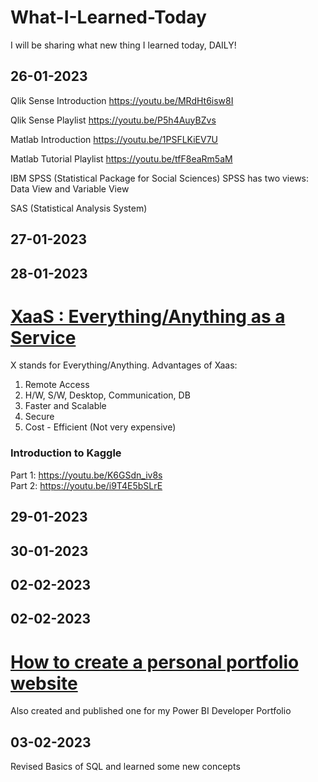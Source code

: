 # What-I-Learned-Today
I will be sharing what new thing I learned today, DAILY!


## 26-01-2023
Qlik Sense Introduction
https://youtu.be/MRdHt6isw8I

Qlik Sense Playlist
https://youtu.be/P5h4AuyBZvs

Matlab Introduction
https://youtu.be/1PSFLKiEV7U

Matlab Tutorial Playlist
https://youtu.be/tfF8eaRm5aM

IBM SPSS (Statistical Package for Social Sciences)
SPSS has two views: 
Data View and Variable View

SAS (Statistical Analysis System)


## 27-01-2023


## 28-01-2023
# [XaaS : Everything/Anything as a Service](https://youtu.be/NbQijlAuGMg) 
X stands for Everything/Anything.
Advantages of Xaas:
1. Remote Access
2. H/W, S/W, Desktop, Communication, DB
3. Faster and Scalable
4. Secure 
5. Cost - Efficient (Not very expensive)

### Introduction to Kaggle
Part 1: 
https://youtu.be/K6GSdn_iv8s  
Part 2: 
https://youtu.be/i9T4E5bSLrE  


## 29-01-2023


## 30-01-2023


## 02-02-2023


## 02-02-2023
# [How to create a personal portfolio website](https://umairthakur.github.io/Power-BI-Portfolio/)
Also created and published one for my Power BI Developer Portfolio


## 03-02-2023
Revised Basics of SQL and learned some new concepts

